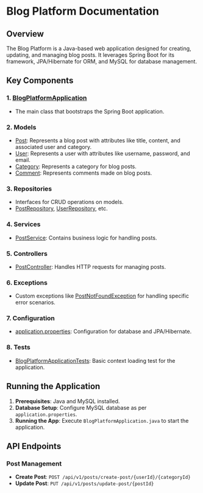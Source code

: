 # Blog Platform Documentation

## Overview

The Blog Platform is a Java-based web application designed for creating, updating, and managing blog posts. It leverages Spring Boot for its framework, JPA/Hibernate for ORM, and MySQL for database management.

## Key Components

### 1. [BlogPlatformApplication](https://github.com/mbrnas/blog-platform/blob/main/src/main/java/com/company/blogplatform/BlogPlatformApplication.java)
   - The main class that bootstraps the Spring Boot application.

### 2. Models
   - [Post](https://github.com/mbrnas/blog-platform/blob/main/src/main/java/com/company/blogplatform/model/posts/Post.java): Represents a blog post with attributes like title, content, and associated user and category.
   - [User](https://github.com/mbrnas/blog-platform/blob/main/src/main/java/com/company/blogplatform/model/users/User.java): Represents a user with attributes like username, password, and email.
   - [Category](https://github.com/mbrnas/blog-platform/blob/main/src/main/java/com/company/blogplatform/model/categories/Category.java): Represents a category for blog posts.
   - [Comment](https://github.com/mbrnas/blog-platform/blob/main/src/main/java/com/company/blogplatform/model/comments/Comment.java): Represents comments made on blog posts.

### 3. Repositories
   - Interfaces for CRUD operations on models.
   - [PostRepository](https://github.com/mbrnas/blog-platform/blob/main/src/main/java/com/company/blogplatform/repository/posts/PostRepository.java), [UserRepository](https://github.com/mbrnas/blog-platform/blob/main/src/main/java/com/company/blogplatform/repository/users/UserRepository.java), etc.

### 4. Services
   - [PostService](https://github.com/mbrnas/blog-platform/blob/main/src/main/java/com/company/blogplatform/service/posts/PostService.java): Contains business logic for handling posts.

### 5. Controllers
   - [PostController](https://github.com/mbrnas/blog-platform/blob/main/src/main/java/com/company/blogplatform/controller/posts/PostController.java): Handles HTTP requests for managing posts.

### 6. Exceptions
   - Custom exceptions like [PostNotFoundException](https://github.com/mbrnas/blog-platform/blob/main/src/main/java/com/company/blogplatform/exception/PostNotFoundException.java) for handling specific error scenarios.

### 7. Configuration
   - [application.properties](https://github.com/mbrnas/blog-platform/blob/main/src/main/resources/application.properties): Configuration for database and JPA/Hibernate.

### 8. Tests
   - [BlogPlatformApplicationTests](https://github.com/mbrnas/blog-platform/blob/main/src/test/java/com/company/blogplatform/BlogPlatformApplicationTests.java): Basic context loading test for the application.

## Running the Application

1. **Prerequisites**: Java and MySQL installed.
2. **Database Setup**: Configure MySQL database as per `application.properties`.
3. **Running the App**: Execute `BlogPlatformApplication.java` to start the application.

## API Endpoints

### Post Management
- **Create Post**: `POST /api/v1/posts/create-post/{userId}/{categoryId}`
- **Update Post**: `PUT /api/v1/posts/update-post/{postId}`
